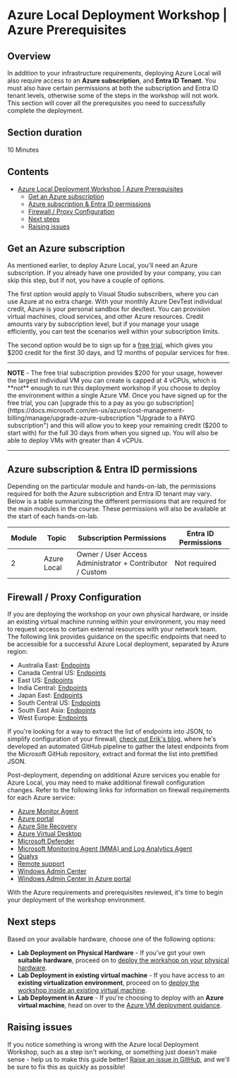 # Azure Local Deployment Workshop | Azure Prerequisites

## Overview <!-- omit in toc -->

In addition to your infrastructure requirements, deploying Azure Local will also require access to an **Azure subscription**, and **Entra ID Tenant**. You must also have certain permissions at both the subscription and Entra ID tenant levels, otherwise some of the steps in the workshop will not work. This section will cover all the prerequisites you need to successfully complete the deployment.

## Section duration <!-- omit in toc -->

10 Minutes

## Contents <!-- omit in toc -->

- [Azure Local Deployment Workshop | Azure Prerequisites](#azure-local-deployment-workshop--azure-prerequisites)
  - [Get an Azure subscription](#get-an-azure-subscription)
  - [Azure subscription \& Entra ID permissions](#azure-subscription--entra-id-permissions)
  - [Firewall / Proxy Configuration](#firewall--proxy-configuration)
  - [Next steps](#next-steps)
  - [Raising issues](#raising-issues)

## Get an Azure subscription

As mentioned earlier, to deploy Azure Local, you'll need an Azure subscription. If you already have one provided by your company, you can skip this step, but if not, you have a couple of options.

The first option would apply to Visual Studio subscribers, where you can use Azure at no extra charge. With your monthly Azure DevTest individual credit, Azure is your personal sandbox for dev/test. You can provision virtual machines, cloud services, and other Azure resources. Credit amounts vary by subscription level, but if you manage your usage efficiently, you can test the scenarios well within your subscription limits.

The second option would be to sign up for a [free trial](https://azure.microsoft.com/en-us/free/ "Azure free trial link"), which gives you $200 credit for the first 30 days, and 12 months of popular services for free.

*******************************************************************************************************

**NOTE** - The free trial subscription provides $200 for your usage, however the largest individual VM you can create is capped at 4 vCPUs, which is **not** enough to run this deployment workshop if you choose to deploy the environment within a single Azure VM. Once you have signed up for the free trial, you can [upgrade this to a pay as you go subscription](https://docs.microsoft.com/en-us/azure/cost-management-billing/manage/upgrade-azure-subscription "Upgrade to a PAYG subscription") and this will allow you to keep your remaining credit ($200 to start with) for the full 30 days from when you signed up. You will also be able to deploy VMs with greater than 4 vCPUs.

*******************************************************************************************************

## Azure subscription & Entra ID permissions

Depending on the particular module and hands-on-lab, the permissions required for both the Azure subscription and Entra ID tenant may vary. Below is a table summarizing the different permissions that are required for the main modules in the course. These permissions will also be available at the start of each hands-on-lab.

| Module | Topic | Subscription Permissions | Entra ID Permissions |
|:--|---|---|---|
| 2 | Azure Local | Owner / User Access Administrator + Contributor / Custom | Not required |

## Firewall / Proxy Configuration

If you are deploying the workshop on your own physical hardware, or inside an existing virtual machine running within your environment, you may need to request access to certain external resources with your network team. The following link provides guidance on the specific endpoints that need to be accessible for a successful Azure Local deployment, separated by Azure region:

- Australia East: [Endpoints](https://github.com/Azure/AzureStack-Tools/blob/master/HCI/AustraliaEastendpoints/AustraliaEast-hci-endpoints.md)
- Canada Central US: [Endpoints](https://github.com/Azure/AzureStack-Tools/blob/master/HCI/CanadaCentralEndpoints/canadacentral-hci-endpoints.md)
- East US: [Endpoints](https://github.com/Azure/AzureStack-Tools/blob/master/HCI/EastUSendpoints/eastus-hci-endpoints.md)
- India Central: [Endpoints](https://github.com/Azure/AzureStack-Tools/blob/master/HCI/IndiaCentralEndpoints/IndiaCentral-hci-endpoints.md)
- Japan East: [Endpoints](https://github.com/Azure/AzureStack-Tools/blob/master/HCI/JapanEastEndpoints/japaneast-hci-endpoints.md)
- South Central US: [Endpoints](https://github.com/Azure/AzureStack-Tools/blob/master/HCI/SouthCentralUSEndpoints/southcentralus-hci-endpoints.md)
- South East Asia: [Endpoints](https://github.com/Azure/AzureStack-Tools/blob/master/HCI/SouthEastAsiaEndpoints/southeastasia-hci-endpoints.md)
- West Europe: [Endpoints](https://github.com/Azure/AzureStack-Tools/blob/master/HCI/WestEuropeendpoints/westeurope-hci-endpoints.md)

If you're looking for a way to extract the list of endpoints into JSON, to simplify configuration of your firewall, [check out Erik's blog](https://blog.graa.dev/AzureLocal-Endpoints), where he's developed an automated GitHub pipeline to gather the latest endpoints from the Microsoft GitHub repository, extract and format the list into prettified JSON.

Post-deployment, depending on additional Azure services you enable for Azure Local, you may need to make additional firewall configuration changes. Refer to the following links for information on firewall requirements for each Azure service:

- [Azure Monitor Agent](https://learn.microsoft.com/en-us/azure/azure-monitor/agents/azure-monitor-agent-network-configuration?tabs=PowerShellWindows#firewall-endpoints)
- [Azure portal](https://learn.microsoft.com/en-us/azure/azure-portal/azure-portal-safelist-urls?tabs=public-cloud)
- [Azure Site Recovery](https://learn.microsoft.com/en-us/azure/site-recovery/hyper-v-azure-architecture#outbound-connectivity-for-urls)
- [Azure Virtual Desktop](https://learn.microsoft.com/en-us/azure/firewall/protect-azure-virtual-desktop)
- [Microsoft Defender](https://learn.microsoft.com/en-us/microsoft-365/security/defender-endpoint/production-deployment?#network-configuration)
- [Microsoft Monitoring Agent (MMA) and Log Analytics Agent](https://learn.microsoft.com/en-us/azure/azure-monitor/agents/log-analytics-agent#network-requirements)
- [Qualys](https://learn.microsoft.com/en-us/azure/defender-for-cloud/deploy-vulnerability-assessment-vm#what-prerequisites-and-permissions-are-required-to-install-the-qualys-extension)
- [Remote support](https://learn.microsoft.com/en-us/azure/azure-local/manage/get-remote-support.md#configure-proxy-settings)
- [Windows Admin Center](https://learn.microsoft.com/en-us/windows-server/manage/windows-admin-center/deploy/network-requirements)
- [Windows Admin Center in Azure portal](https://learn.microsoft.com/en-us/windows-server/manage/windows-admin-center/azure/manage-hci-clusters#networking-requirements)

With the Azure requirements and prerequisites reviewed, it's time to begin your deployment of the workshop environment.

## Next steps

Based on your available hardware, choose one of the following options:

- **Lab Deployment on Physical Hardware** - If you've got your own **suitable hardware**, proceed on to [deploy the workshop on your physical hardware](/modules/module_0/3_physical_deployment.md).
- **Lab Deployment in existing virtual machine** - If you have access to an **existing virtualization environment**, proceed on to [deploy the workshop inside an existing virtual machine](/modules/module_0/4_nestedvm_deployment.md).
- **Lab Deployment in Azure** - If you're choosing to deploy with an **Azure virtual machine**, head on over to the [Azure VM deployment guidance](/modules/module_0/5_azure_vm_deployment.md).

## Raising issues

If you notice something is wrong with the Azure local Deployment Workshop, such as a step isn't working, or something just doesn't make sense - help us to make this guide better!  [Raise an issue in GitHub](https://github.com/DellGEOS/AzureLocalDeploymentWorkshop/issues), and we'll be sure to fix this as quickly as possible!
